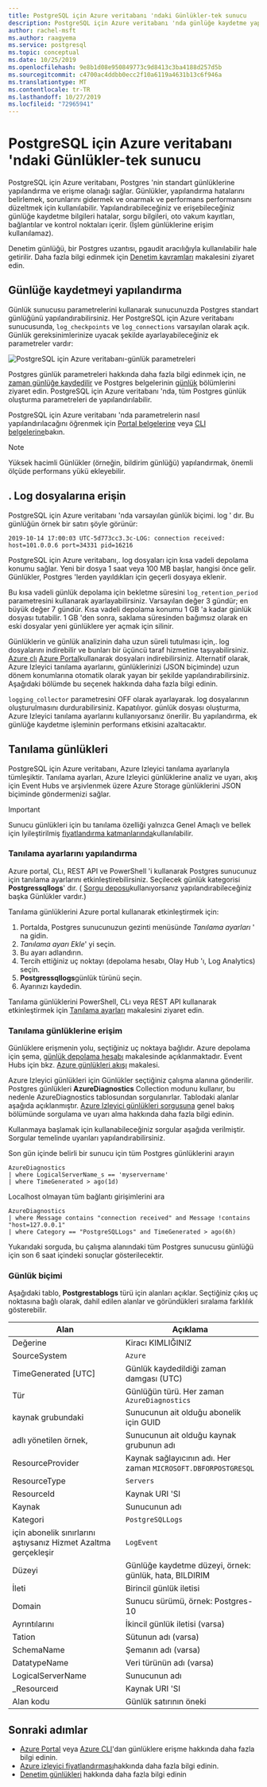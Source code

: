 ```yaml
---
title: PostgreSQL için Azure veritabanı 'ndaki Günlükler-tek sunucu
description: PostgreSQL için Azure veritabanı 'nda günlüğe kaydetme yapılandırması, depolama ve çözümleme kavramları-tek sunucu
author: rachel-msft
ms.author: raagyema
ms.service: postgresql
ms.topic: conceptual
ms.date: 10/25/2019
ms.openlocfilehash: 9e8b1d08e950849773c9d8413c3ba4188d257d5b
ms.sourcegitcommit: c4700ac4ddbb0ecc2f10a6119a4631b13c6f946a
ms.translationtype: MT
ms.contentlocale: tr-TR
ms.lasthandoff: 10/27/2019
ms.locfileid: "72965941"
---
```

# <a name="logs-in-azure-database-for-postgresql---single-server"></a>PostgreSQL için Azure veritabanı 'ndaki Günlükler-tek sunucu
PostgreSQL için Azure veritabanı, Postgres 'nin standart günlüklerine yapılandırma ve erişme olanağı sağlar. Günlükler, yapılandırma hatalarını belirlemek, sorunlarını gidermek ve onarmak ve performans performansını düzeltmek için kullanılabilir. Yapılandırabileceğiniz ve erişebileceğiniz günlüğe kaydetme bilgileri hatalar, sorgu bilgileri, oto vakum kayıtları, bağlantılar ve kontrol noktaları içerir. (İşlem günlüklerine erişim kullanılamaz).

Denetim günlüğü, bir Postgres uzantısı, pgaudit aracılığıyla kullanılabilir hale getirilir. Daha fazla bilgi edinmek için [Denetim kavramları](concepts-audit.md) makalesini ziyaret edin.


## <a name="configure-logging"></a>Günlüğe kaydetmeyi yapılandırma 
Günlük sunucusu parametrelerini kullanarak sunucunuzda Postgres standart günlüğünü yapılandırabilirsiniz. Her PostgreSQL için Azure veritabanı sunucusunda, `log_checkpoints` ve `log_connections` varsayılan olarak açık. Günlük gereksinimlerinize uyacak şekilde ayarlayabileceğiniz ek parametreler vardır: 

![PostgreSQL için Azure veritabanı-günlük parametreleri](./media/concepts-server-logs/log-parameters.png)

Postgres günlük parametreleri hakkında daha fazla bilgi edinmek için, ne [zaman günlüğe kaydedilir](https://www.postgresql.org/docs/current/runtime-config-logging.html#RUNTIME-CONFIG-LOGGING-WHEN) ve Postgres belgelerinin [günlük](https://www.postgresql.org/docs/current/runtime-config-logging.html#RUNTIME-CONFIG-LOGGING-WHAT) bölümlerini ziyaret edin. PostgreSQL için Azure veritabanı 'nda, tüm Postgres günlük oluşturma parametreleri de yapılandırılabilir.

PostgreSQL için Azure veritabanı 'nda parametrelerin nasıl yapılandırılacağını öğrenmek için [Portal belgelerine](howto-configure-server-parameters-using-portal.md) veya [CLI belgelerine](howto-configure-server-parameters-using-cli.md)bakın. 

> [!NOTE]
> Yüksek hacimli Günlükler (örneğin, bildirim günlüğü) yapılandırmak, önemli ölçüde performans yükü ekleyebilir. 

## <a name="access-log-files"></a>. Log dosyalarına erişin
PostgreSQL için Azure veritabanı 'nda varsayılan günlük biçimi. log ' dır. Bu günlüğün örnek bir satırı şöyle görünür:

```
2019-10-14 17:00:03 UTC-5d773cc3.3c-LOG: connection received: host=101.0.0.6 port=34331 pid=16216
```

PostgreSQL için Azure veritabanı,. log dosyaları için kısa vadeli depolama konumu sağlar. Yeni bir dosya 1 saat veya 100 MB başlar, hangisi önce gelir. Günlükler, Postgres 'lerden yayıldıkları için geçerli dosyaya eklenir.  

Bu kısa vadeli günlük depolama için bekletme süresini `log_retention_period` parametresini kullanarak ayarlayabilirsiniz. Varsayılan değer 3 gündür; en büyük değer 7 gündür. Kısa vadeli depolama konumu 1 GB 'a kadar günlük dosyası tutabilir. 1 GB 'den sonra, saklama süresinden bağımsız olarak en eski dosyalar yeni günlüklere yer açmak için silinir. 

Günlüklerin ve günlük analizinin daha uzun süreli tutulması için,. log dosyalarını indirebilir ve bunları bir üçüncü taraf hizmetine taşıyabilirsiniz. [Azure clı](howto-configure-server-logs-using-cli.md) [Azure Portal](howto-configure-server-logs-in-portal.md)kullanarak dosyaları indirebilirsiniz. Alternatif olarak, Azure Izleyici tanılama ayarlarını, günlüklerinizi (JSON biçiminde) uzun dönem konumlarına otomatik olarak yayan bir şekilde yapılandırabilirsiniz. Aşağıdaki bölümde bu seçenek hakkında daha fazla bilgi edinin. 

`logging_collector` parametresini OFF olarak ayarlayarak. log dosyalarının oluşturulmasını durdurabilirsiniz. Kapatılıyor. günlük dosyası oluşturma, Azure Izleyici tanılama ayarlarını kullanıyorsanız önerilir. Bu yapılandırma, ek günlüğe kaydetme işleminin performans etkisini azaltacaktır.

## <a name="diagnostic-logs"></a>Tanılama günlükleri
PostgreSQL için Azure veritabanı, Azure Izleyici tanılama ayarlarıyla tümleşiktir. Tanılama ayarları, Azure Izleyici günlüklerine analiz ve uyarı, akış için Event Hubs ve arşivlenmek üzere Azure Storage günlüklerini JSON biçiminde göndermenizi sağlar. 

> [!IMPORTANT]
> Sunucu günlükleri için bu tanılama özelliği yalnızca Genel Amaçlı ve bellek için Iyileştirilmiş [fiyatlandırma katmanlarında](concepts-pricing-tiers.md)kullanılabilir.


### <a name="configure-diagnostic-settings"></a>Tanılama ayarlarını yapılandırma
Azure portal, CLı, REST API ve PowerShell 'i kullanarak Postgres sunucunuz için tanılama ayarlarını etkinleştirebilirsiniz. Seçilecek günlük kategorisi **Postgressqllogs**' dır. ( [Sorgu deposu](concepts-query-store.md)kullanıyorsanız yapılandırabileceğiniz başka Günlükler vardır.)

Tanılama günlüklerini Azure portal kullanarak etkinleştirmek için:

   1. Portalda, Postgres sunucunuzun gezinti menüsünde *Tanılama ayarları* ' na gidin.
   2. *Tanılama ayarı Ekle*' yi seçin.
   3. Bu ayarı adlandırın. 
   4. Tercih ettiğiniz uç noktayı (depolama hesabı, Olay Hub 'ı, Log Analytics) seçin. 
   5. **Postgressqllogs**günlük türünü seçin.
   7. Ayarınızı kaydedin.

Tanılama günlüklerini PowerShell, CLı veya REST API kullanarak etkinleştirmek için [Tanılama ayarları](../azure-monitor/platform/diagnostic-settings.md) makalesini ziyaret edin.

### <a name="access-diagnostic-logs"></a>Tanılama günlüklerine erişim

Günlüklere erişmenin yolu, seçtiğiniz uç noktaya bağlıdır. Azure depolama için şema, [günlük depolama hesabı](../azure-monitor/platform/resource-logs-collect-storage.md) makalesinde açıklanmaktadır. Event Hubs için bkz. [Azure günlükleri akışı](../azure-monitor/platform/resource-logs-stream-event-hubs.md) makalesi.

Azure Izleyici günlükleri için Günlükler seçtiğiniz çalışma alanına gönderilir. Postgres günlükleri **AzureDiagnostics** Collection modunu kullanır, bu nedenle AzureDiagnostics tablosundan sorgulanırlar. Tablodaki alanlar aşağıda açıklanmıştır. [Azure Izleyici günlükleri sorgusuna](../azure-monitor/log-query/log-query-overview.md) genel bakış bölümünde sorgulama ve uyarı alma hakkında daha fazla bilgi edinin.

Kullanmaya başlamak için kullanabileceğiniz sorgular aşağıda verilmiştir. Sorgular temelinde uyarıları yapılandırabilirsiniz.

Son gün içinde belirli bir sunucu için tüm Postgres günlüklerini arayın
```
AzureDiagnostics
| where LogicalServerName_s == 'myservername'
| where TimeGenerated > ago(1d) 
```

Localhost olmayan tüm bağlantı girişimlerini ara
```
AzureDiagnostics
| where Message contains "connection received" and Message !contains "host=127.0.0.1"
| where Category == "PostgreSQLLogs" and TimeGenerated > ago(6h)
```
Yukarıdaki sorguda, bu çalışma alanındaki tüm Postgres sunucusu günlüğü için son 6 saat içindeki sonuçlar gösterilecektir.

### <a name="log-format"></a>Günlük biçimi

Aşağıdaki tablo, **Postgrestablogs** türü için alanları açıklar. Seçtiğiniz çıkış uç noktasına bağlı olarak, dahil edilen alanlar ve göründükleri sıralama farklılık gösterebilir. 

|**Alan** | **Açıklama** |
|---|---|
| Değerine | Kiracı KIMLIĞINIZ |
| SourceSystem | `Azure` |
| TimeGenerated [UTC] | Günlük kaydedildiği zaman damgası (UTC) |
| Tür | Günlüğün türü. Her zaman `AzureDiagnostics` |
| kaynak grubundaki | Sunucunun ait olduğu abonelik için GUID |
| adlı yönetilen örnek, | Sunucunun ait olduğu kaynak grubunun adı |
| ResourceProvider | Kaynak sağlayıcının adı. Her zaman `MICROSOFT.DBFORPOSTGRESQL` |
| ResourceType | `Servers` |
| ResourceId | Kaynak URI 'SI |
| Kaynak | Sunucunun adı |
| Kategori | `PostgreSQLLogs` |
| için abonelik sınırlarını aştıysanız Hizmet Azaltma gerçekleşir | `LogEvent` |
| Düzeyi | Günlüğe kaydetme düzeyi, örnek: günlük, hata, BILDIRIM |
| İleti | Birincil günlük iletisi | 
| Domain | Sunucu sürümü, örnek: Postgres-10 |
| Ayrıntılarını | İkincil günlük iletisi (varsa) |
| Tation | Sütunun adı (varsa) |
| SchemaName | Şemanın adı (varsa) |
| DatatypeName | Veri türünün adı (varsa) |
| LogicalServerName | Sunucunun adı | 
| _Resourceıd | Kaynak URI 'SI |
| Alan kodu | Günlük satırının öneki |


## <a name="next-steps"></a>Sonraki adımlar
- [Azure Portal](howto-configure-server-logs-in-portal.md) veya [Azure CLI](howto-configure-server-logs-using-cli.md)'dan günlüklere erişme hakkında daha fazla bilgi edinin.
- [Azure izleyici fiyatlandırması](https://azure.microsoft.com/pricing/details/monitor/)hakkında daha fazla bilgi edinin.
- [Denetim günlükleri](concepts-audit.md) hakkında daha fazla bilgi edinin
